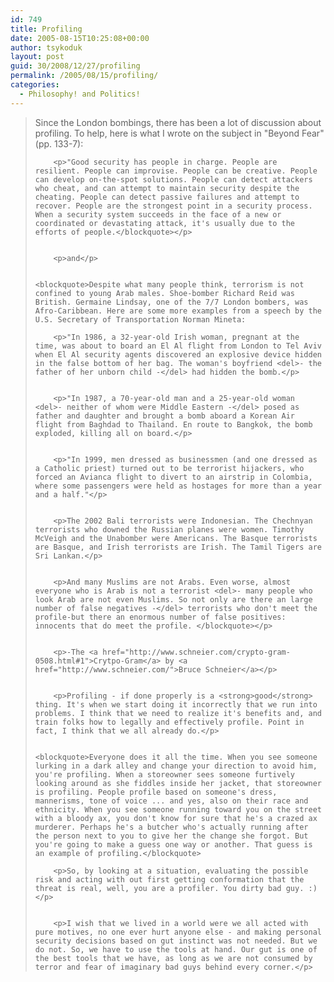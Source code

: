 ```yaml
---
id: 749
title: Profiling
date: 2005-08-15T10:25:08+00:00
author: tsykoduk
layout: post
guid: 30/2008/12/27/profiling
permalink: /2005/08/15/profiling/
categories:
  - Philosophy! and Politics!
---
```

<blockquote>Since the London bombings, there has been a lot of discussion about profiling. To help, here is what I wrote on the subject in "Beyond Fear" (pp. 133-7):

		<p>"Good security has people in charge. People are resilient. People can improvise. People can be creative. People can develop on-the-spot solutions. People can detect attackers who cheat, and can attempt to maintain security despite the cheating. People can detect passive failures and attempt to recover. People are the strongest point in a security process. When a security system succeeds in the face of a new or coordinated or devastating attack, it's usually due to the efforts of people.</blockquote></p>


		<p>and</p>


	<blockquote>Despite what many people think, terrorism is not confined to young Arab males. Shoe-bomber Richard Reid was British. Germaine Lindsay, one of the 7/7 London bombers, was Afro-Caribbean. Here are some more examples from a speech by the U.S. Secretary of Transportation Norman Mineta:

		<p>"In 1986, a 32-year-old Irish woman, pregnant at the time, was about to board an El Al flight from London to Tel Aviv when El Al security agents discovered an explosive device hidden in the false bottom of her bag. The woman's boyfriend <del>- the father of her unborn child -</del> had hidden the bomb.</p>


		<p>"In 1987, a 70-year-old man and a 25-year-old woman <del>- neither of whom were Middle Eastern -</del> posed as father and daughter and brought a bomb aboard a Korean Air flight from Baghdad to Thailand. En route to Bangkok, the bomb exploded, killing all on board.</p>


		<p>"In 1999, men dressed as businessmen (and one dressed as a Catholic priest) turned out to be terrorist hijackers, who forced an Avianca flight to divert to an airstrip in Colombia, where some passengers were held as hostages for more than a year and a half."</p>


		<p>The 2002 Bali terrorists were Indonesian. The Chechnyan terrorists who downed the Russian planes were women. Timothy McVeigh and the Unabomber were Americans. The Basque terrorists are Basque, and Irish terrorists are Irish. The Tamil Tigers are Sri Lankan.</p>


		<p>And many Muslims are not Arabs. Even worse, almost everyone who is Arab is not a terrorist <del>- many people who look Arab are not even Muslims. So not only are there an large number of false negatives -</del> terrorists who don't meet the profile-but there an enormous number of false positives: innocents that do meet the profile. </blockquote></p>


		<p>-The <a href="http://www.schneier.com/crypto-gram-0508.html#1">Crytpo-Gram</a> by <a href="http://www.schneier.com/">Bruce Schneier</a></p>


		<p>Profiling - if done properly is a <strong>good</strong> thing. It's when we start doing it incorrectly that we run into problems. I think that we need to realize it's benefits and, and train folks how to legally and effectively profile. Point in fact, I think that we all already do.</p>


	<blockquote>Everyone does it all the time. When you see someone lurking in a dark alley and change your direction to avoid him, you're profiling. When a storeowner sees someone furtively looking around as she fiddles inside her jacket, that storeowner is profiling. People profile based on someone's dress, mannerisms, tone of voice ... and yes, also on their race and ethnicity. When you see someone running toward you on the street with a bloody ax, you don't know for sure that he's a crazed ax murderer. Perhaps he's a butcher who's actually running after the person next to you to give her the change she forgot. But you're going to make a guess one way or another. That guess is an example of profiling.</blockquote>

		<p>So, by looking at a situation, evaluating the possible risk and acting with out first getting conformation that the threat is real, well, you are a profiler. You dirty bad guy. :)</p>


		<p>I wish that we lived in a world were we all acted with pure motives, no one ever hurt anyone else - and making personal security decisions based on gut instinct was not needed. But we do not. So, we have to use the tools at hand. Our gut is one of the best tools that we have, as long as we are not consumed by terror and fear of imaginary bad guys behind every corner.</p>